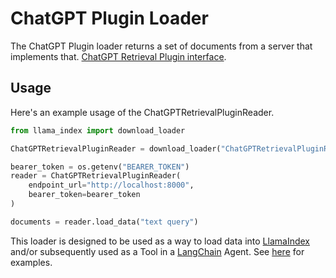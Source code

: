 # ChatGPT Plugin Loader

The ChatGPT Plugin loader returns a set of documents from a server that implements that.
[ChatGPT Retrieval Plugin interface](https://github.com/openai/chatgpt-retrieval-plugin).

## Usage

Here's an example usage of the ChatGPTRetrievalPluginReader.

```python
from llama_index import download_loader

ChatGPTRetrievalPluginReader = download_loader("ChatGPTRetrievalPluginReader")

bearer_token = os.getenv("BEARER_TOKEN")
reader = ChatGPTRetrievalPluginReader(
    endpoint_url="http://localhost:8000",
    bearer_token=bearer_token
)

documents = reader.load_data("text query")
```

This loader is designed to be used as a way to load data into [LlamaIndex](https://github.com/jerryjliu/llama_index/tree/main/llama_index) and/or subsequently used as a Tool in a [LangChain](https://github.com/hwchase17/langchain) Agent. See [here](https://github.com/emptycrown/llama-hub/tree/main) for examples.
